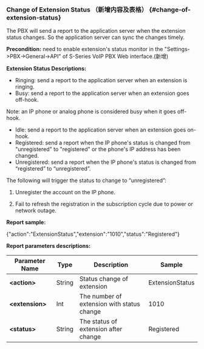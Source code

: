 ### Change of Extension Status （新增内容及表格） {#change-of-extension-status}

The PBX will send a report to the application server when the extension status changes. So the application server can sync the changes timely.

**Precondition:** need to enable extension's status monitor in the "Settings-&gt;PBX-&gt;General-&gt;API" of S-Series VoIP PBX Web interface.\(新增\)

**Extension Status Descriptions:**

* Ringing: send a report to the application server when an extension is ringing.
* Busy: send a report to the application server when an extension goes off-hook.

Note: an IP phone or analog phone is considered busy when it goes off-hook.

* Idle: send a report to the application server when an extension goes on-hook.
* Registered: send a report when the IP phone's status is changed from "unregistered" to "registered" or the phone's IP address has been changed.
* Unregistered: send a report when the IP phone's status is changed from “registered” to “unregistered”.

The following will trigger the status to change to “unregistered”:

1. Unregister the account on the IP phone.

2. Fail to refresh the registration in the subscription cycle due to power or network outage.

**Report sample:**

{"action":"ExtensionStatus","extension":"1010","status":"Registered"}

**Report parameters descriptions:**

| **Parameter Name** | **Type** | **Description** | **Sample** |
| --- | --- | --- | --- |
| **&lt;action&gt;** | String | Status change of extension | ExtensionStatus |
| **&lt;extension&gt;** | Int | The number of extension with status change | 1010 |
| **&lt;status&gt;** | String | The status of extension after change | Registered |



